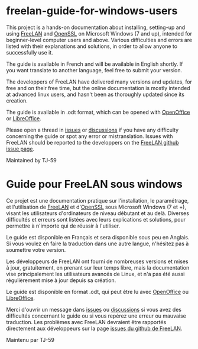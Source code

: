 # freelan-guide-for-windows-users

This project is a hands-on documentation about installing, setting-up and using [FreeLAN](https://github.com/freelan-developers/freelan/) and [OpenSSL](https://www.openssl.org/) on Microsoft Windows (7 and up), intended for beginner-level computer users and above. 
Various difficulties and errors are listed with their explanations and solutions, in order to allow anyone to successfully use it.

The guide is available in French and will be available in English shortly.
If you want translate to another language, feel free to submit your version.


The developpers of FreeLAN have delivered many versions and updates, for free and on their free time,
but the online documentation is mostly intended at advanced linux users, and hasn't been as thoroughly updated since its creation.

The guide is available in .odt format, which can be opened with [OpenOffice](https://www.openoffice.org) or [LibreOffice](https://www.libreoffice.org).

Please open a thread in [issues](https://github.com/TJ-59/freelan-guide-for-windows-users/issues) or [discussions](https://github.com/TJ-59/freelan-guide-for-windows-users/discussions) if you have any difficulty concerning the guide or spot any error or mistranslation.
Issues with FreeLAN should be reported to the developpers on the [FreeLAN github issue page](https://github.com/freelan-developers/freelan/issues).


Maintained by TJ-59

# Guide pour FreeLAN sous windows

Ce projet est une documentation pratique sur l'installation, le paramétrage, et l'utilisation de [FreeLAN](https://github.com/freelan-developers/freelan/) et d'[OpenSSL](https://www.openssl.org/) sous Microsoft Windows (7 et +), visant les utilisateurs d'ordinateurs de niveau débutant et au delà.
Diverses difficultés et erreurs sont listées avec leurs explications et solutions, pour permettre à n'importe qui de réussir à l'utiliser.

Le guide est disponible en Français et sera disponible sous peu en Anglais.
Si vous voulez en faire la traduction dans une autre langue, n'hésitez pas à soumettre votre version.

Les développeurs de FreeLAN ont fourni de nombreuses versions et mises à jour, gratuitement, en prenant sur leur temps libre, mais la documentation vise principalement les utilisateurs avancés de Linux, et n'a pas été aussi régulièrement mise à jour depuis sa création.

Le guide est disponible en format .odt, qui peut être lu avec [OpenOffice](https://www.openoffice.org) ou [LibreOffice](https://www.libreoffice.org).

Merci d'ouvrir un message dans [issues](https://github.com/TJ-59/freelan-guide-for-windows-users/issues) ou [discussions](https://github.com/TJ-59/freelan-guide-for-windows-users/discussions) si vous avez des difficultés concernant le guide ou si vous repérez une erreur ou mauvaise traduction.
Les problèmes avec FreeLAN devraient être rapportés directement aux développeurs sur la page [issues du github de FreeLAN](https://github.com/freelan-developers/freelan/issues).

Maintenu par TJ-59
